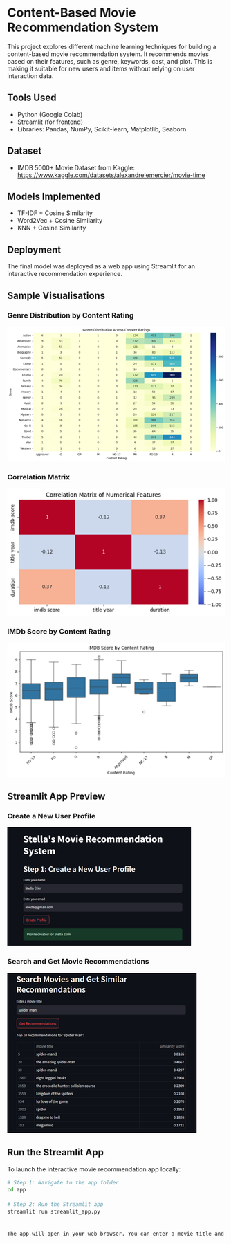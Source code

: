 # Content-Based Movie Recommendation System 

This project explores different machine learning techniques for building a content-based movie recommendation system. It recommends movies based on their features, such as genre, keywords, cast, and plot. This is making it suitable for new users and items without relying on user interaction data.


## Tools Used
- Python (Google Colab)
- Streamlit (for frontend)
- Libraries: Pandas, NumPy, Scikit-learn, Matplotlib, Seaborn

## Dataset
- IMDB 5000+ Movie Dataset from Kaggle: https://www.kaggle.com/datasets/alexandrelemercier/movie-time

## Models Implemented
- TF-IDF + Cosine Similarity
- Word2Vec + Cosine Similarity
- KNN + Cosine Similarity

## Deployment
The final model was deployed as a web app using Streamlit for an interactive recommendation experience.


##  Sample Visualisations

###  Genre Distribution by Content Rating
![Genre Heatmap](images/genre_content_rating_heatmap.png)

### Correlation Matrix
![Correlation Matrix](images/correlation_matrix.png)

###  IMDb Score by Content Rating
![IMDb Score Boxplot](images/imdb_score_boxplot.png)


##  Streamlit App Preview

###  Create a New User Profile
![Streamlit Profile](images/streamlit_create_profile.png)

###  Search and Get Movie Recommendations
![Streamlit Search](images/streamlit_search_recommendations.png)



##  Run the Streamlit App

To launch the interactive movie recommendation app locally:

```bash
# Step 1: Navigate to the app folder
cd app

# Step 2: Run the Streamlit app
streamlit run streamlit_app.py


The app will open in your web browser. You can enter a movie title and get personalised content-based recommendations.

